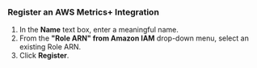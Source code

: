 ### Register an AWS Metrics+ Integration

1. In the **Name** text box, enter a meaningful name.
2. From the **"Role ARN" from Amazon IAM** drop-down menu, select an existing Role ARN.
3. Click **Register**. 
